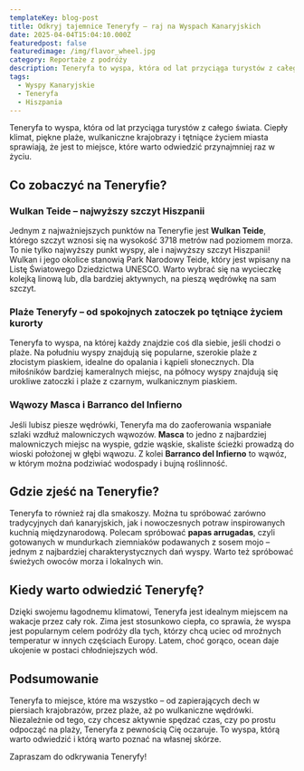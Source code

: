 ```yaml
---
templateKey: blog-post
title: Odkryj tajemnice Teneryfy – raj na Wyspach Kanaryjskich
date: 2025-04-04T15:04:10.000Z
featuredpost: false
featuredimage: /img/flavor_wheel.jpg
category: Reportaże z podróży
description: Teneryfa to wyspa, która od lat przyciąga turystów z całego świata. Ciepły klimat, piękne plaże, wulkaniczne krajobrazy i tętniące życiem miasta sprawiają, że jest to miejsce, które warto odwiedzić przynajmniej raz w życiu.
tags:
  - Wyspy Kanaryjskie
  - Teneryfa
  - Hiszpania
---
```


Teneryfa to wyspa, która od lat przyciąga turystów z całego świata. Ciepły klimat, piękne plaże, wulkaniczne krajobrazy i tętniące życiem miasta sprawiają, że jest to miejsce, które warto odwiedzić przynajmniej raz w życiu.

## Co zobaczyć na Teneryfie?

### Wulkan Teide – najwyższy szczyt Hiszpanii

Jednym z najważniejszych punktów na Teneryfie jest **Wulkan Teide**, którego szczyt wznosi się na wysokość 3718 metrów nad poziomem morza. To nie tylko najwyższy punkt wyspy, ale i najwyższy szczyt Hiszpanii! Wulkan i jego okolice stanowią Park Narodowy Teide, który jest wpisany na Listę Światowego Dziedzictwa UNESCO. Warto wybrać się na wycieczkę kolejką linową lub, dla bardziej aktywnych, na pieszą wędrówkę na sam szczyt.

### Plaże Teneryfy – od spokojnych zatoczek po tętniące życiem kurorty

Teneryfa to wyspa, na której każdy znajdzie coś dla siebie, jeśli chodzi o plaże. Na południu wyspy znajdują się popularne, szerokie plaże z złocistym piaskiem, idealne do opalania i kąpieli słonecznych. Dla miłośników bardziej kameralnych miejsc, na północy wyspy znajdują się urokliwe zatoczki i plaże z czarnym, wulkanicznym piaskiem.

### Wąwozy Masca i Barranco del Infierno

Jeśli lubisz piesze wędrówki, Teneryfa ma do zaoferowania wspaniałe szlaki wzdłuż malowniczych wąwozów. **Masca** to jedno z najbardziej malowniczych miejsc na wyspie, gdzie wąskie, skaliste ścieżki prowadzą do wioski położonej w głębi wąwozu. Z kolei **Barranco del Infierno** to wąwóz, w którym można podziwiać wodospady i bujną roślinność.

## Gdzie zjeść na Teneryfie?

Teneryfa to również raj dla smakoszy. Można tu spróbować zarówno tradycyjnych dań kanaryjskich, jak i nowoczesnych potraw inspirowanych kuchnią międzynarodową. Polecam spróbować **papas arrugadas**, czyli gotowanych w mundurkach ziemniaków podawanych z sosem mojo – jednym z najbardziej charakterystycznych dań wyspy. Warto też spróbować świeżych owoców morza i lokalnych win.

## Kiedy warto odwiedzić Teneryfę?

Dzięki swojemu łagodnemu klimatowi, Teneryfa jest idealnym miejscem na wakacje przez cały rok. Zima jest stosunkowo ciepła, co sprawia, że wyspa jest popularnym celem podróży dla tych, którzy chcą uciec od mroźnych temperatur w innych częściach Europy. Latem, choć gorąco, ocean daje ukojenie w postaci chłodniejszych wód.

## Podsumowanie

Teneryfa to miejsce, które ma wszystko – od zapierających dech w piersiach krajobrazów, przez plaże, aż po wulkaniczne wędrówki. Niezależnie od tego, czy chcesz aktywnie spędzać czas, czy po prostu odpocząć na plaży, Teneryfa z pewnością Cię oczaruje. To wyspa, którą warto odwiedzić i którą warto poznać na własnej skórze.

Zapraszam do odkrywania Teneryfy!
